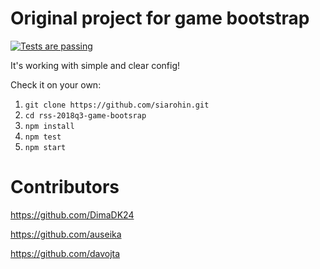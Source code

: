 # Original project for game bootstrap
[![Tests are passing](https://img.shields.io/badge/tests-passing-brightgreen.svg)](https://shields.io/)

It's working with simple and clear config!

Check it on your own:

1. `git clone https://github.com/siarohin.git`
2. `cd rss-2018q3-game-bootsrap`
3. `npm install`
4. `npm test`
5. `npm start`

# Contributors

https://github.com/DimaDK24

https://github.com/auseika

https://github.com/davojta
